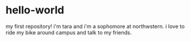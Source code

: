 # hello-world
my first repository!
i'm tara and i'm a sophomore at northwstern. i love to ride my bike around campus and talk to my friends.
